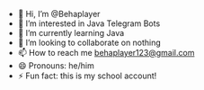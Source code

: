 - 👋 Hi, I’m @Behaplayer
- 👀 I’m interested in Java Telegram Bots
- 🌱 I’m currently learning Java
- 💞️ I’m looking to collaborate on nothing
- 📫 How to reach me behaplayer123@gmail.com
- 😄 Pronouns: he/him
- ⚡ Fun fact: this is my school account!
